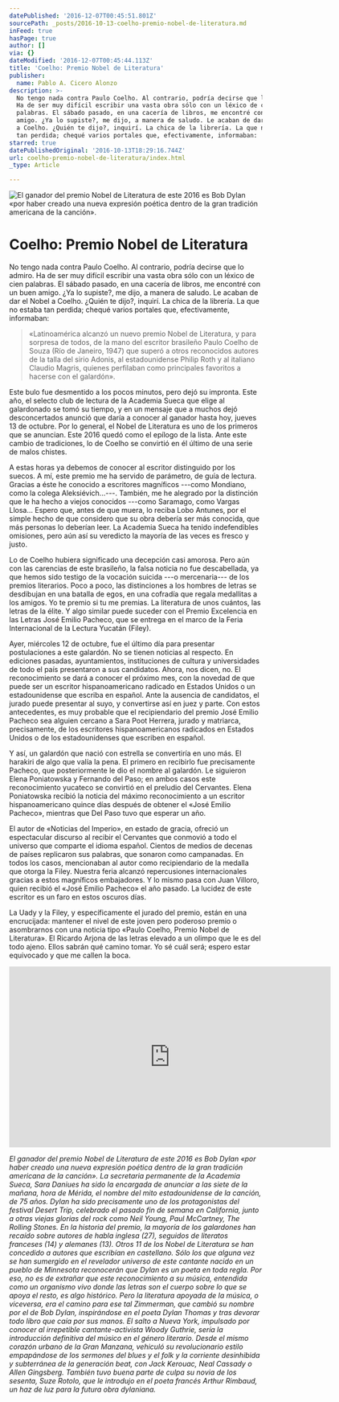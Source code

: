 ```yaml
---
datePublished: '2016-12-07T00:45:51.801Z'
sourcePath: _posts/2016-10-13-coelho-premio-nobel-de-literatura.md
inFeed: true
hasPage: true
author: []
via: {}
dateModified: '2016-12-07T00:45:44.113Z'
title: 'Coelho: Premio Nobel de Literatura'
publisher:
  name: Pablo A. Cicero Alonzo
description: >-
  No tengo nada contra Paulo Coelho. Al contrario, podría decirse que lo admiro.
  Ha de ser muy difícil escribir una vasta obra sólo con un léxico de cien
  palabras. El sábado pasado, en una cacería de libros, me encontré con un buen
  amigo. ¿Ya lo supiste?, me dijo, a manera de saludo. Le acaban de dar el Nobel
  a Coelho. ¿Quién te dijo?, inquirí. La chica de la librería. La que no estaba
  tan perdida; chequé varios portales que, efectivamente, informaban:
starred: true
datePublishedOriginal: '2016-10-13T18:29:16.744Z'
url: coelho-premio-nobel-de-literatura/index.html
_type: Article

---
```

![El ganador del premio Nobel de Literatura de este 2016 es Bob Dylan «por haber creado una nueva expresión poética dentro de la gran tradición americana de la canción». ](https://the-grid-user-content.s3-us-west-2.amazonaws.com/06ec4ab1-75e5-4f5c-90e4-d0cba23292b1.gif)

# Coelho: Premio Nobel de Literatura

No tengo nada contra Paulo Coelho. Al contrario, podría decirse que lo admiro. Ha de ser muy difícil escribir una vasta obra sólo con un léxico de cien palabras. El sábado pasado, en una cacería de libros, me encontré con un buen amigo. ¿Ya lo supiste?, me dijo, a manera de saludo. Le acaban de dar el Nobel a Coelho. ¿Quién te dijo?, inquirí. La chica de la librería. La que no estaba tan perdida; chequé varios portales que, efectivamente, informaban:

> «Latinoamérica alcanzó un nuevo premio Nobel de Literatura, y para sorpresa de todos, de la mano del escritor brasileño Paulo Coelho de Souza (Río de Janeiro, 1947) que superó a otros reconocidos autores de la talla del sirio Adonis, al estadounidense Philip Roth y al italiano Claudio Magris, quienes perfilaban como principales favoritos a hacerse con el galardón».

Este bulo fue desmentido a los pocos minutos, pero dejó su impronta. Este año, el selecto club de lectura de la Academia Sueca que elige al galardonado se tomó su tiempo, y en un mensaje que a muchos dejó desconcertados anunció que daría a conocer al ganador hasta hoy, jueves 13 de octubre. Por lo general, el Nobel de Literatura es uno de los primeros que se anuncian. Este 2016 quedó como el epílogo de la lista. Ante este cambio de tradiciones, lo de Coelho se convirtió en él último de una serie de malos chistes.

A estas horas ya debemos de conocer al escritor distinguido por los suecos. A mí, este premio me ha servido de parámetro, de guía de lectura. Gracias a éste he conocido a escritores magníficos ---como Mondiano, como la colega Aleksiévich...---. También, me he alegrado por la distinción que le ha hecho a viejos conocidos ---como Saramago, como Vargas Llosa... Espero que, antes de que muera, lo reciba Lobo Antunes, por el simple hecho de que considero que su obra debería ser más conocida, que más personas lo deberían leer. La Academia Sueca ha tenido indefendibles omisiones, pero aún así su veredicto la mayoría de las veces es fresco y justo.

Lo de Coelho hubiera significado una decepción casi amorosa. Pero aún con las carencias de este brasileño, la falsa noticia no fue descabellada, ya que hemos sido testigo de la vocación suicida ---o mercenaria--- de los premios literarios. Poco a poco, las distinciones a los hombres de letras se desdibujan en una batalla de egos, en una cofradía que regala medallitas a los amigos. Yo te premio si tu me premias. La literatura de unos cuántos, las letras de la élite. Y algo similar puede suceder con el Premio Excelencia en las Letras José Emilio Pacheco, que se entrega en el marco de la Feria Internacional de la Lectura Yucatán (Filey).

Ayer, miércoles 12 de octubre, fue el último día para presentar postulaciones a este galardón. No se tienen noticias al respecto. En ediciones pasadas, ayuntamientos, instituciones de cultura y universidades de todo el país presentaron a sus candidatos. Ahora, nos dicen, no. El reconocimiento se dará a conocer el próximo mes, con la novedad de que puede ser un escritor hispanoamericano radicado en Estados Unidos o un estadounidense que escriba en español. Ante la ausencia de candidatos, el jurado puede presentar al suyo, y convertirse así en juez y parte. Con estos antecedentes, es muy probable que el recipiendario del premio José Emilio Pacheco sea alguien cercano a Sara Poot Herrera, jurado y matriarca, precisamente, de los escritores hispanoamericanos radicados en Estados Unidos o de los estadounidenses que escriben en español.

Y así, un galardón que nació con estrella se convertiría en uno más. El harakiri de algo que valía la pena. El primero en recibirlo fue precisamente Pacheco, que posteriormente le dio el nombre al galardón. Le siguieron Elena Poniatowska y Fernando del Paso; en ambos casos este reconocimiento yucateco se convirtió en el preludio del Cervantes. Elena Poniatowska recibió la noticia del máximo reconocimiento a un escritor hispanoamericano quince días después de obtener el «José Emilio Pacheco», mientras que Del Paso tuvo que esperar un año.

El autor de «Noticias del Imperio», en estado de gracia, ofreció un espectacular discurso al recibir el Cervantes que conmovió a todo el universo que comparte el idioma español. Cientos de medios de decenas de países replicaron sus palabras, que sonaron como campanadas. En todos los casos, mencionaban al autor como recipiendario de la medalla que otorga la Filey. Nuestra feria alcanzó repercusiones internacionales gracias a estos magníficos embajadores. Y lo mismo pasa con Juan Villoro, quien recibió el «José Emilio Pacheco» el año pasado. La lucidez de este escritor es un faro en estos oscuros días.

La Uady y la Filey, y específicamente el jurado del premio, están en una encrucijada: mantener el nivel de este joven pero poderoso premio o asombrarnos con una noticia tipo «Paulo Coelho, Premio Nobel de Literatura». El Ricardo Arjona de las letras elevado a un olimpo que le es del todo ajeno. Ellos sabrán qué camino tomar. Yo sé cuál será; espero estar equivocado y que me callen la boca.

<iframe src="https://cdn.embedly.com/widgets/media.html?src=https%3A%2F%2Fwww.youtube.com%2Fembed%2FcJpB_AEZf6U%3Ffeature%3Doembed&amp;url=http%3A%2F%2Fwww.youtube.com%2Fwatch%3Fv%3DcJpB_AEZf6U&amp;image=https%3A%2F%2Fi.ytimg.com%2Fvi%2FcJpB_AEZf6U%2Fhqdefault.jpg&amp;key=b7d04c9b404c499eba89ee7072e1c4f7&amp;type=text%2Fhtml&amp;schema=youtube" width="640" height="360" scrolling="no" frameborder="0" allowfullscreen="" style=""></iframe>

_El ganador del premio Nobel de Literatura de este 2016 es Bob Dylan «por haber creado una nueva expresión poética dentro de la gran tradición americana de la canción». La secretaria permanente de la Academia Sueca, Sara Daniues ha sido la encargada de anunciar a las siete de la mañana, hora de Mérida, el nombre del mito estadounidense de la canción, de 75 años. Dylan ha sido precisamente uno de los protagonistas del festival Desert Trip, celebrado el pasado fin de semana en California, junto a otras viejas glorias del rock como Neil Young, Paul McCartney, The Rolling Stones. En la historia del premio, la mayoría de los galardones han recaído sobre autores de habla inglesa (27), seguidos de literatos franceses (14) y alemanes (13). Otros 11 de los Nobel de Literatura se han concedido a autores que escribían en castellano. Sólo los que alguna vez se han sumergido en el revelador universo de este cantante nacido en un pueblo de Minnesota reconocerán que Dylan es un poeta en toda regla. Por eso, no es de extrañar que este reconocimiento a su música, entendida como un organismo vivo donde las letras son el cuerpo sobre lo que se apoya el resto, es algo histórico. Pero la literatura apoyada de la música, o viceversa, era el camino para ese tal Zimmerman, que cambió su nombre por el de Bob Dylan, inspirándose en el poeta Dylan Thomas y tras devorar todo libro que caía por sus manos. El salto a Nueva York, impulsado por conocer al irrepetible cantante-activista Woody Guthrie, sería la introducción definitiva del músico en el género literario. Desde el mismo corazón urbano de la Gran Manzana, vehiculó su revolucionario estilo empapándose de los sermones del blues y el folk y la corriente desinhibida y subterránea de la generación beat, con Jack Kerouac, Neal Cassady o Allen Gingsberg. También tuvo buena parte de culpa su novia de los sesenta, Suze Rotolo, que le introdujo en el poeta francés Arthur Rimbaud, un haz de luz para la futura obra dylaniana._